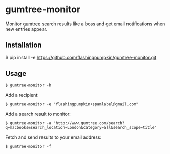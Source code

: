 # gumtree-monitor

Monitor [gumtree](http://www.gumtree.com/) search results like a boss and get email notifications when new entries appear.

## Installation

   $ pip install -e https://github.com/flashingpumpkin/gumtree-monitor.git

## Usage

    $ gumtree-monitor -h
    
Add a recipient:

    $ gumtree-monitor -e "flashingpumpkin+spamlabel@gmail.com"

Add a search result to monitor:

    $ gumtree-monitor -a "http://www.gumtree.com/search?q=macbooks&search_location=London&category=all&search_scope=title"
    
Fetch and send results to your email address:

    $ gumtree-monitor -f


